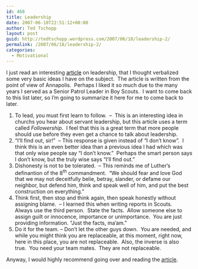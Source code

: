 ```yaml
---
id: 468
title: Leadership
date: 2007-06-18T22:51:12+00:00
author: Ted Tschopp
layout: post
guid: http://tedtschopp.wordpress.com/2007/06/18/leadership-2/
permalink: /2007/06/18/leadership-2/
categories:
  - Motivational
---
```

I just read an interesting [<span style="color:#000000;">article</span>](http://venturebeat.com/2007/06/18/leadership-%e2%80%93-annapolis-style/) on leadership, that I thought verbalized some very basic ideas I have on the subject.&#160; The article is written from the point of view of Annapolis.&#160; Perhaps I liked it so much due to the many years I served as a Senior Patrol Leader in Boy Scouts.&#160; I want to come back to this list later, so I’m going to summarize it here for me to come back to later.&#160; 

  1. To lead, you must first learn to follow.&#160; –&#160; This is an interesting idea in churchs you hear about servant leadership, but this article uses a term called _Followership_.&#160; I feel that this is a great term that more people should use before they even get a chance to talk about leadership.
  2. “I’ll find out, sir!”&#160; – This response is given instead of “I don’t know”.&#160; I think this is an even better idea than a previous idea I had which was that only wise people say “I don’t know.”&#160; Perhaps the smart person says I don’t know, but the truly wise says “I’ll find out.”
  3. Dishonesty is not to be tolerated.&#160; – This reminds me of Luther’s definantion of the 8<sup>th</sup> commandment.&#160; “We should fear and love God that we may not deceitfully belie, betray, slander, or defame our neighbor, but defend him, think and speak well of him, and put the best construction on everything.”
  4. Think first, then stop and think again, then speak honestly without assigning blame.&#160; – I learned this when writing reports in Scouts.&#160; Always use the third person.&#160; State the facts.&#160; Allow someone else to assign guilt or innocence, importance or unimportance.&#160; You are just providing information. “Just the facts, ma’am.”
  5. Do it for the team. – Don’t let the other guys down.&#160; You are needed, and while you might think you are replaceable, at this moment, right now, here in this place, you are not replaceable.&#160; Also, the inverse is also true.&#160; You need your team mates.&#160; They are not replaceable.&#160; 

Anyway, I would highly recommend going over and reading the [article](http://venturebeat.com/2007/06/18/leadership-%e2%80%93-annapolis-style/).